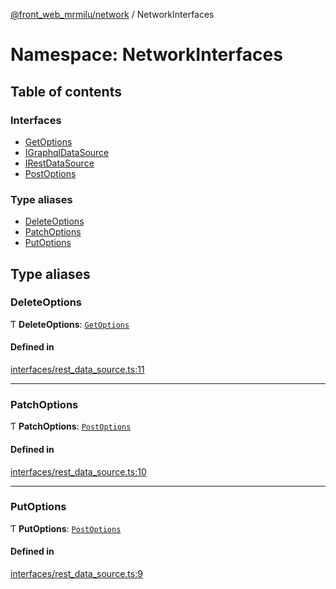 [@front_web_mrmilu/network](../Network.md) / NetworkInterfaces

# Namespace: NetworkInterfaces

## Table of contents

### Interfaces

- [GetOptions](../interfaces/NetworkInterfaces.GetOptions.md)
- [IGraphqlDataSource](../interfaces/NetworkInterfaces.IGraphqlDataSource.md)
- [IRestDataSource](../interfaces/NetworkInterfaces.IRestDataSource.md)
- [PostOptions](../interfaces/NetworkInterfaces.PostOptions.md)

### Type aliases

- [DeleteOptions](NetworkInterfaces.md#deleteoptions)
- [PatchOptions](NetworkInterfaces.md#patchoptions)
- [PutOptions](NetworkInterfaces.md#putoptions)

## Type aliases

### DeleteOptions

Ƭ **DeleteOptions**: [`GetOptions`](../interfaces/NetworkInterfaces.GetOptions.md)

#### Defined in

[interfaces/rest_data_source.ts:11](https://github.com/mrmilu/front_web_mrmilu/blob/5d35c52/packages/network/src/interfaces/rest_data_source.ts#L11)

---

### PatchOptions

Ƭ **PatchOptions**: [`PostOptions`](../interfaces/NetworkInterfaces.PostOptions.md)

#### Defined in

[interfaces/rest_data_source.ts:10](https://github.com/mrmilu/front_web_mrmilu/blob/5d35c52/packages/network/src/interfaces/rest_data_source.ts#L10)

---

### PutOptions

Ƭ **PutOptions**: [`PostOptions`](../interfaces/NetworkInterfaces.PostOptions.md)

#### Defined in

[interfaces/rest_data_source.ts:9](https://github.com/mrmilu/front_web_mrmilu/blob/5d35c52/packages/network/src/interfaces/rest_data_source.ts#L9)
